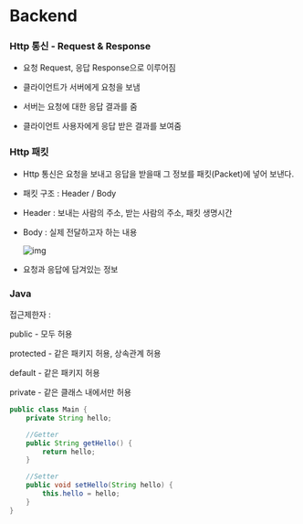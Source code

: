 # Backend

### Http 통신 - Request & Response

- 요청 Request, 응답 Response으로 이루어짐

- 클라이언트가 서버에게 요청을 보냄

- 서버는 요청에 대한 응답 결과를 줌

- 클라이언트 사용자에게 응답 받은 결과를 보여줌

  

### Http 패킷

- Http 통신은 요청을 보내고 응답을 받을때 그 정보를 패킷(Packet)에 넣어 보낸다.

- 패킷 구조 : Header / Body

- Header : 보내는 사람의 주소, 받는 사람의 주소, 패킷 생명시간

- Body : 실제 전달하고자 하는 내용

  ![img](https://media.vlpt.us/images/sdc337dc/post/72ffbf58-513d-47b3-a8d3-0d6f0cb5fb52/image.png)

- 요청과 응답에 담겨있는 정보



### Java

접근제한자 :

public - 모두 허용

protected - 같은 패키지 허용, 상속관계 허용

default - 같은 패키지 허용 

private - 같은 클래스 내에서만 허용



```java
public class Main {
    private String hello;

    //Getter
    public String getHello() {
        return hello;
    }

    //Setter
    public void setHello(String hello) {
        this.hello = hello;
    }
}
```


